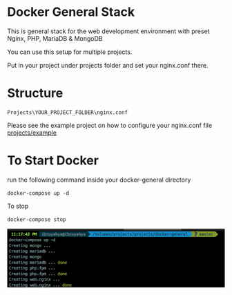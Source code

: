 Docker General Stack
===============================

This is general stack for the web development environment with preset Nginx, PHP, MariaDB & MongoDB

You can use this setup for multiple projects. 

Put in your project under projects folder and set your nginx.conf there.

Structure
===
```
Projects\YOUR_PROJECT_FOLDER\nginx.conf
```

Please see the example project on how to configure your nginx.conf file
[projects/example](https://github.com/hanafiah/docker-general/tree/master/projects/example)

To Start Docker
===
run the following command inside your docker-general directory
```
docker-compose up -d
```

To stop
```
docker-compose stop
```

![Alt text](/screen1.png)
